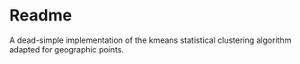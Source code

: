 # Readme

A dead-simple implementation of the kmeans statistical clustering algorithm adapted for geographic points.
